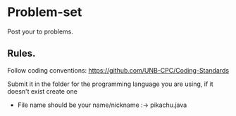 # Problem-set
Post your to problems.

## Rules.
Follow coding conventions: https://github.com/UNB-CPC/Coding-Standards

Submit it in the folder for the programming language you are using, if it doesn't exist create one
- File name should be your name/nickname :-> pikachu.java
